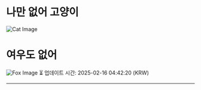 
# 나만 없어 고양이

![Cat Image](https://cdn2.thecatapi.com/images/rLKF3Yzcf.jpg)

# 여우도 없어
![Fox Image](https://randomfox.ca/images/48.jpg)
⏳ 업데이트 시간: 2025-02-16 04:42:20 (KRW)

---
